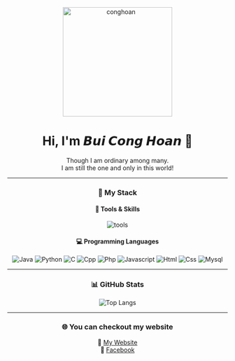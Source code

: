 <div align="center">

  <img src="https://i.imgur.com/GtKx7c8.gif" alt="conghoan" width="250" height="250"/>

  <h1>Hi, I'm 𝘽𝙪𝙞 𝘾𝙤𝙣𝙜 𝙃𝙤𝙖𝙣 👋</h1>

  <p>Though I am ordinary among many.<br>
  I am still the one and only in this world!</p>

---

### 🚀 My Stack

#### 🔧 Tools & Skills

![tools](https://skillicons.dev/icons?i=github,vscode,linux,git&perline=6&theme=dark)

#### 💻 Programming Languages

![Java](https://skillicons.dev/icons?i=java)
![Python](https://skillicons.dev/icons?i=python)
![C](https://skillicons.dev/icons?i=c)
![Cpp](https://skillicons.dev/icons?i=cpp)
![Php](https://skillicons.dev/icons?i=php)
![Javascript](https://skillicons.dev/icons?i=javascript)
![Html](https://skillicons.dev/icons?i=html)
![Css](https://skillicons.dev/icons?i=css)
![Mysql](https://skillicons.dev/icons?i=mysql)

---

### 📊 GitHub Stats

<p align="center">
  <img src="https://github-readme-stats.vercel.app/api/top-langs/?username=BCHoan&layout=compact&hide=html&title_color=FFE652&theme=radical&text_color=71DFE7&hide_border=1&border_radius=10" alt="Top Langs"/>
</p>

---

### 🌐 You can checkout my website

🔗 [My Website](https://nrobch.io.vn/)  
🔗 [Facebook](https://www.facebook.com/conghoan61/?locale=vi_VN)

</div>

